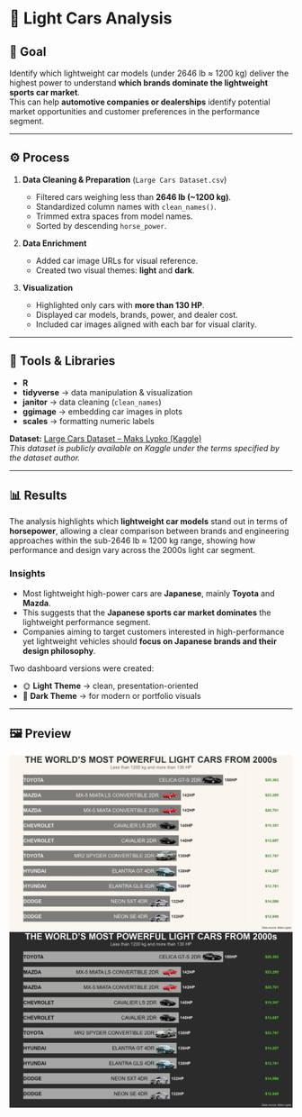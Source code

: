 # 🚗 Light Cars Analysis  

## 🎯 Goal  
Identify which lightweight car models (under 2646 lb ≈ 1200 kg) deliver the highest power to understand **which brands dominate the lightweight sports car market**.  
This can help **automotive companies or dealerships** identify potential market opportunities and customer preferences in the performance segment.

---

## ⚙️ Process  

1. **Data Cleaning & Preparation** (`Large Cars Dataset.csv`)  
   - Filtered cars weighing less than **2646 lb (~1200 kg)**.  
   - Standardized column names with `clean_names()`.  
   - Trimmed extra spaces from model names.  
   - Sorted by descending `horse_power`.  

2. **Data Enrichment**  
   - Added car image URLs for visual reference.  
   - Created two visual themes: **light** and **dark**.  

3. **Visualization**  
   - Highlighted only cars with **more than 130 HP**.  
   - Displayed car models, brands, power, and dealer cost.  
   - Included car images aligned with each bar for visual clarity.  

---

## 🧰 Tools & Libraries  
- **R**  
- **tidyverse** → data manipulation & visualization  
- **janitor** → data cleaning (`clean_names`)  
- **ggimage** → embedding car images in plots  
- **scales** → formatting numeric labels  

**Dataset:** [Large Cars Dataset – Maks Lypko (Kaggle)](https://www.kaggle.com/datasets/makslypko/large-cars-dataset)  
*This dataset is publicly available on Kaggle under the terms specified by the dataset author.*  

---

## 📊 Results  

The analysis highlights which **lightweight car models** stand out in terms of **horsepower**, allowing a clear comparison between brands and engineering approaches within the sub-2646 lb ≈ 1200 kg range, showing how performance and design vary across the 2000s light car segment.

### Insights
- Most lightweight high-power cars are **Japanese**, mainly **Toyota** and **Mazda**.  
- This suggests that the **Japanese sports car market dominates** the lightweight performance segment.  
- Companies aiming to target customers interested in high-performance yet lightweight vehicles should **focus on Japanese brands and their design philosophy**.


Two dashboard versions were created:  

- 🌞 **Light Theme** → clean, presentation-oriented  
- 🌚 **Dark Theme** → for modern or portfolio visuals  

---

## 🖼️ Preview  

![Light Theme Dashboard](dashboard_light.png)
![Dark Theme Dashboard](dashboard_dark.png)